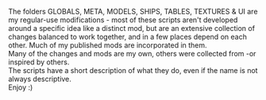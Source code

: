 The folders GLOBALS, META, MODELS, SHIPS, TABLES, TEXTURES & UI are my regular-use modifications - most of these scripts aren't developed around a specific idea like a distinct mod, but are an extensive collection of changes balanced to work together, and in a few places depend on each other. Much of my published mods are incorporated in them.<br>
Many of the changes and mods are my own, others were collected from -or inspired by others.<br>
The scripts have a short description of what they do, even if the name is not always descriptive.<br>
Enjoy :)